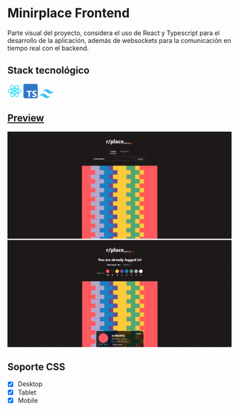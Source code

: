 # Minirplace Frontend

Parte visual del proyecto, considera el uso de React y Typescript para el desarrollo de la aplicación, además de websockets para la comunicación en tiempo real con el backend.

## Stack tecnológico

![React](./readme-utils/react-logo.png) ![Typescript](./readme-utils/typescript-logo.png) ![TailwindCSS](./readme-utils/tailwindcss-logo.png)

## [Preview](https://alexbgh1.github.io/minirplace-frontend/)

![Preview](./readme-utils/preview.png)
![Preview 2](./readme-utils/preview-2.png)

## Soporte CSS

- [x] Desktop
- [x] Tablet
- [x] Mobile
